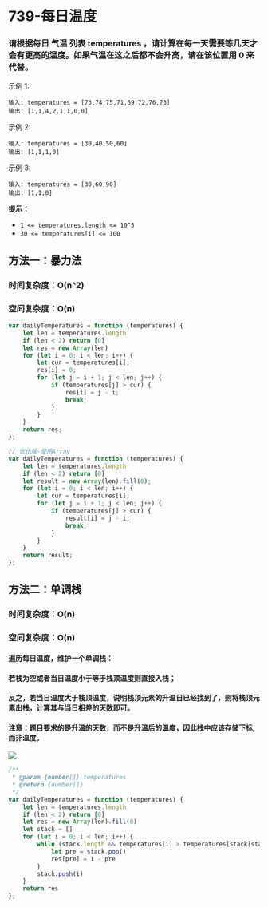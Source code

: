 # 739-每日温度

### 请根据每日 气温 列表 temperatures ，请计算在每一天需要等几天才会有更高的温度。如果气温在这之后都不会升高，请在该位置用 0 来代替。

示例 1:

```
输入: temperatures = [73,74,75,71,69,72,76,73]
输出: [1,1,4,2,1,1,0,0]
```

示例 2:

```
输入: temperatures = [30,40,50,60]
输出: [1,1,1,0]
```

示例 3:

```
输入: temperatures = [30,60,90]
输出: [1,1,0]
```

**提示：**

- `1 <= temperatures.length <= 10^5`
- `30 <= temperatures[i] <= 100`



## 方法一：暴力法

### 时间复杂度：O(n^2)

### 空间复杂度：O(n)

```javascript
var dailyTemperatures = function (temperatures) {
    let len = temperatures.length
    if (len < 2) return [0]
    let res = new Array(len)
    for (let i = 0; i < len; i++) {
        let cur = temperatures[i];
        res[i] = 0;
        for (let j = i + 1; j < len; j++) {
            if (temperatures[j] > cur) {
                res[i] = j - i;
                break;
            }
        }
    }
    return res;
};

// 优化版-使用Array
var dailyTemperatures = function (temperatures) {
    let len = temperatures.length
    if (len < 2) return [0]
    let result = new Array(len).fill(0);
    for (let i = 0; i < len; i++) {
        let cur = temperatures[i];
        for (let j = i + 1; j < len; j++) {
            if (temperatures[j] > cur) {
                result[i] = j - i;
                break;
            }
        }
    }
    return result;
};
```



## 方法二：单调栈

### 时间复杂度：O(n)

### 空间复杂度：O(n)

#### 遍历每日温度，维护一个单调栈：

#### 若栈为空或者当日温度小于等于栈顶温度则直接入栈；

#### 反之，若当日温度大于栈顶温度，说明栈顶元素的升温日已经找到了，则将栈顶元素出栈，计算其与当日相差的天数即可。

#### 注意：题目要求的是升温的天数，而不是升温后的温度，因此栈中应该存储下标,而非温度。

<img src="img/单调栈.gif" />

```javascript
/**
 * @param {number[]} temperatures
 * @return {number[]}
 */
var dailyTemperatures = function (temperatures) {
    let len = temperatures.length
    if (len < 2) return [0]
    let res = new Array(len).fill(0)
    let stack = []
    for (let i = 0; i < len; i++) {
        while (stack.length && temperatures[i] > temperatures[stack[stack.length - 1]]) {
            let pre = stack.pop()
            res[pre] = i - pre
        }
        stack.push(i)
    }
    return res
};
```


